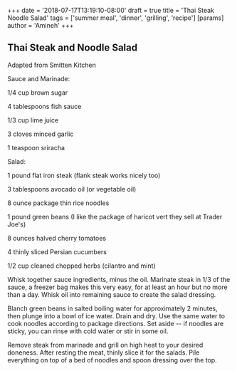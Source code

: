 +++
date = '2018-07-17T13:19:10-08:00'
draft = true
title = 'Thai Steak Noodle Salad'
tags = ['summer meal', 'dinner', 'grilling', 'recipe']
[params]
    author = 'Amineh'
+++
## Thai Steak and Noodle Salad

Adapted from Smitten Kitchen

Sauce and Marinade:

1/4 cup brown sugar

4 tablespoons fish sauce

1/3 cup lime juice

3 cloves minced garlic

1 teaspoon sriracha

Salad:

1 pound flat iron steak (flank steak works nicely too)

3 tablespoons avocado oil (or vegetable oil)

8 ounce package thin rice noodles

1 pound green beans (I like the package of haricot vert they sell at Trader Joe's)

8 ounces halved cherry tomatoes

4 thinly sliced Persian cucumbers

1/2 cup cleaned chopped herbs (cilantro and mint)

Whisk together sauce ingredients, minus the oil.  Marinate steak in 1/3 of the sauce, a freezer bag makes this very easy, for at least an hour but no more than a day.    Whisk oil into remaining sauce to create the salad dressing.

Blanch green beans in salted boiling water for approximately 2 minutes, then plunge into a bowl of ice water.  Drain and dry.  Use the same water to cook noodles according to package directions.  Set aside -- if noodles are sticky, you can rinse with cold water or stir in some oil.

Remove steak from marinade and grill on high heat to your desired doneness.  After resting the meat, thinly slice it for the salads.  Pile everything on top of a bed of noodles and spoon dressing over the top.
